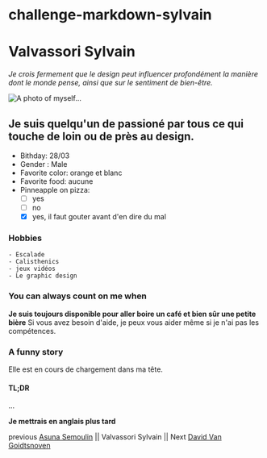 # challenge-markdown-sylvain

# Valvassori Sylvain

*Je crois fermement que le design peut influencer profondément la manière dont le monde pense, ainsi que sur le sentiment de bien-être.*

![A photo of myself...](moi.jpg)

## Je suis quelqu'un de passioné par tous ce qui touche de loin ou de près au design.

* Bithday: 28/03
* Gender : Male
* Favorite color: orange et blanc
* Favorite food: aucune
* Pinneapple on pizza: 
    - [ ] yes
    - [ ] no
    - [x] yes, il faut gouter avant d'en dire du mal

### Hobbies

    - Escalade
    - Calisthenics
    - jeux vidéos
    - Le graphic design

### You can always count on me when

**Je suis toujours disponible pour aller boire un café et bien sûr une petite bière**
Si vous avez besoin d'aide, je peux vous aider même si je n'ai pas les compétences. 

### A funny story

Elle est en cours de chargement dans ma tête.

#### TL;DR
...

**Je mettrais en anglais plus tard**



previous [Asuna Semoulin](https://github.com/AsunaSemoulin/AsunaSemoulin.github.io.git) || Valvassori Sylvain || Next [David Van Goidtsnoven](https://github.com/SalukiMakingCode/challenge-markdown.git)